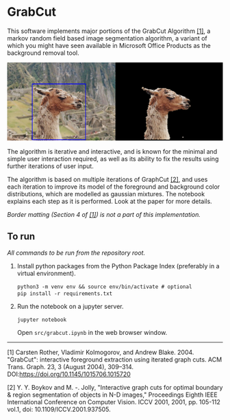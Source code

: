 # GrabCut

This software implements major portions of the GrabCut Algorithm <a href="#ref1">\[1\]</a>, a markov random field based image segmentation algorithm, a variant of which you might have seen available in Microsoft Office Products as the background removal tool.

<img src="out/connect-1.png"/>

The algorithm is iterative and interactive, and is known for the minimal and simple user interaction required, as well as its ability to fix the results using further iterations of user input.  

The algorithm is based on multiple iterations of GraphCut <a href="#ref2">\[2\]</a>, and uses each iteration to improve its model of the foreground and background color distributions, which are modelled as gaussian mixtures. The notebook explains each step as it is performed. Look at the paper for more details.

*Border matting (Section 4 of <a href="#ref1">\[1\]</a>) is not a part of this implementation.*

## To run
*All commands to be run from the repository root.*  

1. Install python packages from the Python Package Index (preferably in a virtual environment).
   ```(shell)
   python3 -m venv env && source env/bin/activate # optional
   pip install -r requirements.txt
   ```
2. Run the notebook on a jupyter server.
   ```(shell)
   jupyter notebook
   ```
   Open `src/grabcut.ipynb` in the web browser window.

---
<a id="ref1">\[1\]</a> Carsten Rother, Vladimir Kolmogorov, and Andrew Blake. 2004. "GrabCut": interactive foreground extraction using iterated graph cuts. ACM Trans. Graph. 23, 3 (August 2004), 309–314. DOI:https://doi.org/10.1145/1015706.1015720  

<a id="ref2">\[2\]</a> Y. Y. Boykov and M. -. Jolly, "Interactive graph cuts for optimal boundary & region segmentation of objects in N-D images," Proceedings Eighth IEEE International Conference on Computer Vision. ICCV 2001, 2001, pp. 105-112 vol.1, doi: 10.1109/ICCV.2001.937505.
